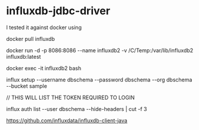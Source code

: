 # influxdb-jdbc-driver

I tested it against docker using

docker pull influxdb

docker run -d -p 8086:8086 --name influxdb2 -v /C/Temp:/var/lib/influxdb2 influxdb:latest

docker exec -it influxdb2 bash

influx setup --username dbschema --password dbschema --org dbschema --bucket sample

// THIS WILL LIST THE TOKEN REQUIRED TO LOGIN

influx auth list --user dbschema --hide-headers | cut -f 3


https://github.com/influxdata/influxdb-client-java



